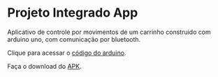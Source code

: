 # Projeto Integrado App
Aplicativo de controle por movimentos de um carrinho construido com arduino uno, com comunicação por bluetooth.

Clique para acessar o [código do arduino](https://github.com/leosole/ProjetoIntegradoCarrinho "Código arduino").

Faça o download do [APK](https://github.com/leosole/ProjetoIntegradoApp/releases/tag/pi "Download APK").
